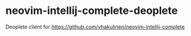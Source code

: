 # neovim-intellij-complete-deoplete
Deoplete client for https://github.com/vhakulinen/neovim-intellij-complete
